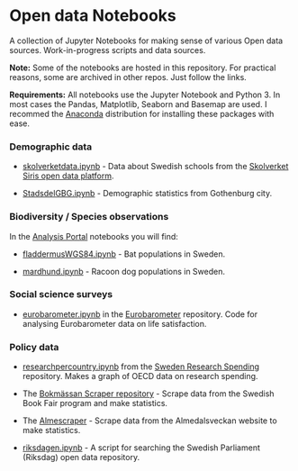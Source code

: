 # Open data Notebooks

A collection of Jupyter Notebooks for making sense of various Open data sources. Work-in-progress scripts and data sources.

**Note:** Some of the notebooks are hosted in this repository. For practical reasons, some are archived in other repos. Just follow the links.

**Requirements:** All notebooks use the Jupyter Notebook and Python 3. In most cases the Pandas, Matplotlib, Seaborn and Basemap are used. I recommed the [Anaconda](https://www.continuum.io/downloads) distribution for installing these packages with ease. 


### Demographic data
* [skolverketdata.ipynb](https://github.com/christopherkullenberg/opendatanotebooks/blob/master/skolverketdata.ipynb) - Data about Swedish schools from the [Skolverket Siris open data platform](http://siris.skolverket.se/siris/f?p=Siris:1:0).

* [StadsdelGBG.ipynb](https://github.com/christopherkullenberg/opendatanotebooks/blob/master/StadsdelGBG.ipynb) - Demographic statistics from Gothenburg city. 


### Biodiversity / Species observations
In the [Analysis Portal](https://github.com/christopherkullenberg/AnalysisportalNotebooks) notebooks you will find:

* [fladdermusWGS84.ipynb](https://github.com/christopherkullenberg/AnalysisportalNotebooks/blob/master/fladdermusWGS84.ipynb) - Bat populations in Sweden. 

* [mardhund.ipynb](https://github.com/christopherkullenberg/AnalysisportalNotebooks/blob/master/mardhund.ipynb) - Racoon dog populations in Sweden.


### Social science surveys
* [eurobarometer.ipynb](https://github.com/christopherkullenberg/eurobarometer/blob/master/eurobarometer.ipynb) in the [Eurobarometer](https://github.com/christopherkullenberg/eurobarometer) repository. Code for analysing Eurobarometer data on life satisfaction. 



### Policy data
* [researchpercountry.ipynb](https://github.com/christopherkullenberg/Swedenresearchspending/blob/master/researchpercountry.ipynb) from the [Sweden Research Spending](https://github.com/christopherkullenberg/Swedenresearchspending) repository. Makes a graph of OECD data on research spending. 

* The [Bokmässan Scraper repository](https://github.com/christopherkullenberg/Bokm-ssanScraper) - Scrape data from the Swedish Book Fair program and make statistics. 

* The [Almescraper](https://github.com/christopherkullenberg/AlmeScraper) - Scrape data from the Almedalsveckan website to make statistics. 

* [riksdagen.ipynb](https://github.com/christopherkullenberg/riksdagen/blob/master/riksdagen.ipynb) - A script for searching the Swedish Parliament (Riksdag) open data repository. 
